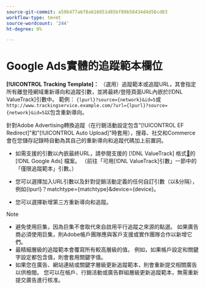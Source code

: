 ```yaml
---
source-git-commit: a59b477a6f8a616851d85bf89b58434d4d56cd83
workflow-type: tm+mt
source-wordcount: '244'
ht-degree: 0%

---
```

# Google Ads實體的追蹤範本欄位

<!-- Search CRUD and bulk edit of Google entity settings -->

**[!UICONTROL Tracking Template]：** （選用）追蹤範本或追蹤URL，其會指定所有離登陸網域重新導向和追蹤引數，並將最終/登陸頁面URL內嵌於[!DNL ValueTrack]引數中。 範例： `{lpurl}?source={network}&id=5`或`http://www.trackingservice.example.com/?url={lpurl}?source={network}&id=5`以包含重新導向。

針對Adobe Advertising轉換追蹤（在行銷活動設定包含&quot;[!UICONTROL EF Redirect]&quot;和&quot;[!UICONTROL Auto Upload]&quot;時套用），搜尋、社交和Commerce會在您儲存記錄時自動為其自己的重新導向和追蹤代碼加上前置詞。

* 如需支援的引數以內嵌最終URL，請參閱支援的 [!DNL ValueTrack] 格式[&#128279;](https://support.google.com/google-ads/answer/6305348)的[!DNL Google Ads] 檔案。 （前往「可用[!DNL ValueTrack]引數」一節中的「僅限追蹤範本」引數。）

* 您可以選擇加入URL引數以及針對促銷活動定義的任何自訂引數（以&amp;分隔），例如{lpurl}？matchtype={matchtype}&amp;device={device}。

* 您可以選擇新增第三方重新導向和追蹤。

>[!NOTE]
>
>* 避免使用巨集，因為巨集不會取代來自啟用平行追蹤之來源的點選。 如果廣告商必須使用巨集，則Adobe帳戶團隊應與客戶支援或實作團隊合作以新增它們。
>* 最精細層級的追蹤範本會覆寫所有較高層級的值。 例如，如果帳戶設定和關鍵字設定都包含值，則會套用關鍵字值。
>* 如果您在廣告、網站連結或關鍵字層級更新追蹤範本，則會重新提交相關廣告以供檢閱。 您可以在帳戶、行銷活動或廣告群組層級更新追蹤範本，無需重新提交廣告進行核准。
